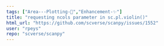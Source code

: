 ```yaml
---
tags: ["Area---Plotting-🌺","Enhancement-✨"]
title: "requesting ncols parameter in sc.pl.violin()"
html_url: "https://github.com/scverse/scanpy/issues/1552"
user: "rpeys"
repo: "scverse/scanpy"
---
```


